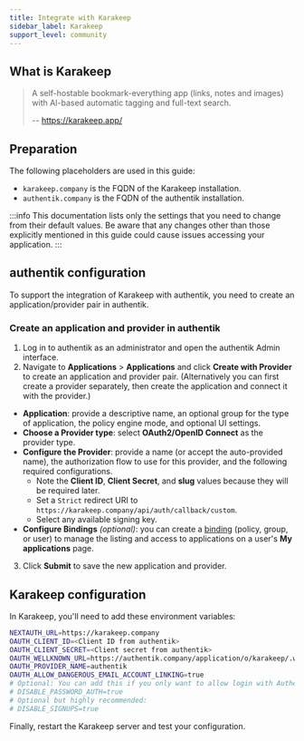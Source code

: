 ```yaml
---
title: Integrate with Karakeep
sidebar_label: Karakeep
support_level: community
---
```


## What is Karakeep

> A self-hostable bookmark-everything app (links, notes and images) with AI-based automatic tagging and full-text search.
>
> -- https://karakeep.app/

## Preparation

The following placeholders are used in this guide:

- `karakeep.company` is the FQDN of the Karakeep installation.
- `authentik.company` is the FQDN of the authentik installation.

:::info
This documentation lists only the settings that you need to change from their default values. Be aware that any changes other than those explicitly mentioned in this guide could cause issues accessing your application.
:::

## authentik configuration

To support the integration of Karakeep with authentik, you need to create an application/provider pair in authentik.

### Create an application and provider in authentik

1. Log in to authentik as an administrator and open the authentik Admin interface.
2. Navigate to **Applications** > **Applications** and click **Create with Provider** to create an application and provider pair. (Alternatively you can first create a provider separately, then create the application and connect it with the provider.)

- **Application**: provide a descriptive name, an optional group for the type of application, the policy engine mode, and optional UI settings.
- **Choose a Provider type**: select **OAuth2/OpenID Connect** as the provider type.
- **Configure the Provider**: provide a name (or accept the auto-provided name), the authorization flow to use for this provider, and the following required configurations.
    - Note the **Client ID**, **Client Secret**, and **slug** values because they will be required later.
    - Set a `Strict` redirect URI to `https://karakeep.company/api/auth/callback/custom`.
    - Select any available signing key.
- **Configure Bindings** _(optional)_: you can create a [binding](/docs/add-secure-apps/flows-stages/bindings/) (policy, group, or user) to manage the listing and access to applications on a user's **My applications** page.

3. Click **Submit** to save the new application and provider.

## Karakeep configuration

In Karakeep, you'll need to add these environment variables:

```sh
NEXTAUTH_URL=https://karakeep.company
OAUTH_CLIENT_ID=<Client ID from authentik>
OAUTH_CLIENT_SECRET=<Client secret from authentik>
OAUTH_WELLKNOWN_URL=https://authentik.company/application/o/karakeep/.well-known/openid-configuration
OAUTH_PROVIDER_NAME=authentik
OAUTH_ALLOW_DANGEROUS_EMAIL_ACCOUNT_LINKING=true
# Optional: You can add this if you only want to allow login with Authentik
# DISABLE_PASSWORD_AUTH=true
# Optional but highly recommended:
# DISABLE_SIGNUPS=true
```

Finally, restart the Karakeep server and test your configuration.
